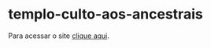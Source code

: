 # templo-culto-aos-ancestrais

Para acessar o site <a href="https://laizsacerdotisa.com.br">clique aqui</a>.
